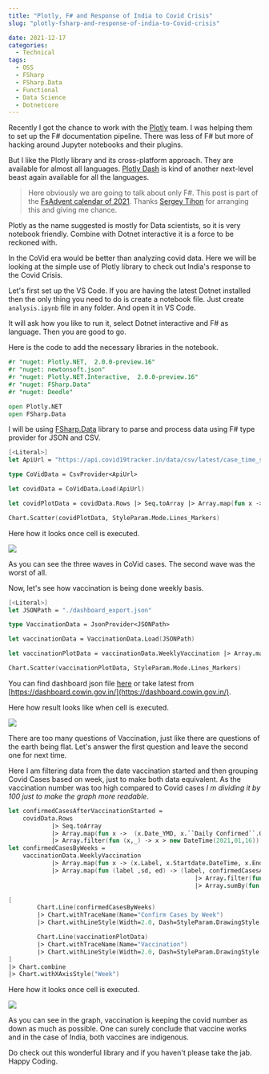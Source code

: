 ```yaml
---
title: "Plotly, F# and Response of India to Covid Crisis"
slug: "plotly-fsharp-and-response-of-india-to-Covid-crisis"

date: 2021-12-17
categories:
  - Technical
tags:
  - OSS
  - FSharp
  - FSharp.Data
  - Functional
  - Data Science
  - Dotnetcore
---
```


Recently I got the chance to work with the [Plotly](https://plotly.com/graphing-libraries/) team. I was helping them to set up the F# documentation pipeline. There was less of F# but more of hacking around Jupyter notebooks and their plugins.

But I like the Plotly library and its cross-platform approach. They are available for almost all languages. [Plotly Dash](https://dash.plotly.com/) is kind of another next-level beast again available for all the languages.

> Here obviously we are going to talk about only F#. This post is part of the [FsAdvent calendar of 2021](https://sergeytihon.com/2021/10/18/f-advent-calendar-2021/). Thanks [Sergey Tihon](https://twitter.com/sergey_tihon) for arranging this and giving me chance.

Plotly as the name suggested is mostly for Data scientists, so it is very notebook friendly. Combine with Dotnet interactive it is a force to be reckoned with.

In the CoVid era would be better than analyzing covid data. Here we will be looking at the simple use of Plotly library to check out India's response to the Covid Crisis.

Let's first set up the VS Code. If you are having the latest Dotnet installed then the only thing you need to do is create a notebook file. Just create `analysis.ipynb` file in any folder. And open it in VS Code.

It will ask how you like to run it, select Dotnet interactive and F# as language. Then you are good to go.

Here is the code to add the necessary libraries in the notebook.

```fsharp
#r "nuget: Plotly.NET,  2.0.0-preview.16"
#r "nuget: newtonsoft.json"
#r "nuget: Plotly.NET.Interactive,  2.0.0-preview.16"
#r "nuget: FSharp.Data"
#r "nuget: Deedle"

open Plotly.NET
open FSharp.Data
```

I will be using [FSharp.Data](http://fsprojects.github.io/FSharp.Data/) library to parse and process data using F# type provider for JSON and CSV.

```fsharp
[<Literal>]
let ApiUrl = "https://api.covid19tracker.in/data/csv/latest/case_time_series.csv"

type CoVidData = CsvProvider<ApiUrl>

let covidData = CoVidData.Load(ApiUrl)

let covidPlotData = covidData.Rows |> Seq.toArray |> Array.map(fun x -> (x.Date_YMD, x.``Daily Confirmed``.GetValueOrDefault(0))) |> Array.toSeq

Chart.Scatter(covidPlotData, StyleParam.Mode.Lines_Markers)
```

Here how it looks once cell is executed.

![](/img/covid_analysis/covidplotdata.png)

As you can see the three waves in CoVid cases. The second wave was the worst of all.

Now, let's see how vaccination is being done weekly basis.

```fsharp
[<Literal>]
let JSONPath = "./dashboard_export.json"

type VaccinationData = JsonProvider<JSONPath>

let vaccinationData = VaccinationData.Load(JSONPath)

let vaccinationPlotData = vaccinationData.WeeklyVaccination |> Array.map(fun x -> (x.Label, x.Total / 100))

Chart.Scatter(vaccinationPlotData, StyleParam.Mode.Lines_Markers)
```

You can find dashboard json file [here](/img/covid_analysis/dashboard_export.json) or take latest from [https://dashboard.cowin.gov.in/](https://dashboard.cowin.gov.in/).

Here how result looks like when cell is executed.

![](/img/covid_analysis/vaccinationplotdata.png)

There are too many questions of Vaccination, just like there are questions of the earth being flat. Let's answer the first question and leave the second one for next time.

Here I am filtering data from the date vaccination started and then grouping Covid Cases based on week, just to make both data equivalent. As the vaccination number was too high compared to Covid cases _I m dividing it by 100 just to make the graph more readable_.

```fsharp
let confirmedCasesAfterVaccinationStarted =
    covidData.Rows
            |> Seq.toArray
            |> Array.map(fun x ->  (x.Date_YMD, x.``Daily Confirmed``.GetValueOrDefault(0) ) )
            |> Array.filter(fun (x,_) -> x > new DateTime(2021,01,16))
let confirmedCasesByWeeks =
    vaccinationData.WeeklyVaccination
            |> Array.map(fun x -> (x.Label, x.Startdate.DateTime, x.Enddate.DateTime))
            |> Array.map(fun (label ,sd, ed) -> (label, confirmedCasesAfterVaccinationStarted
                                                    |> Array.filter(fun (y,_) -> (sd < y && y < ed))
                                                    |> Array.sumBy(fun (_,y) -> y)))

[
        Chart.Line(confirmedCasesByWeeks)
        |> Chart.withTraceName(Name="Confirm Cases by Week")
        |> Chart.withLineStyle(Width=2.0, Dash=StyleParam.DrawingStyle.Solid)

        Chart.Line(vaccinationPlotData)
        |> Chart.withTraceName(Name="Vaccination")
        |> Chart.withLineStyle(Width=2.0, Dash=StyleParam.DrawingStyle.Solid)
]
|> Chart.combine
|> Chart.withXAxisStyle("Week")
```

Here how it looks once cell is executed.

![](/img/covid_analysis/vaccination_covidcases.png)

As you can see in the graph, vaccination is keeping the covid number as down as much as possible. One can surely conclude that vaccine works and in the case of India, both vaccines are indigenous.

Do check out this wonderful library and if you haven't please take the jab. Happy Coding.
